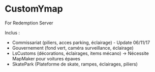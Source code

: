 # CustomYmap
For Redemption Server

Inclus :

- Commissariat (piliers, acces parking, éclairage) - Update 06/11/17
- Gouvernement (fond vert, caméra surveillance, éclairage)
- LsCustoms (décorations, éclairages, items mécano) -> Nécessite MapMaker pour voitures épaves
- SkatePark (Plateforme de skate, rampes, éclairages, piliers) 
